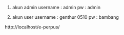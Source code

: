 1. akun admin
   username : admin
   pw : admin

2. akun user
   username : genthur 0510
   pw : bambang


http://localhost/e-perpus/
